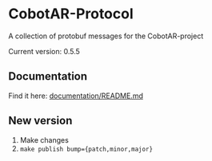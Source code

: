 # CobotAR-Protocol
A collection of protobuf messages for the CobotAR-project

Current version: 0.5.5

## Documentation
Find it here: [documentation/README.md](documentation/README.md)

## New version
1. Make changes
2. `make publish bump={patch,minor,major}`
